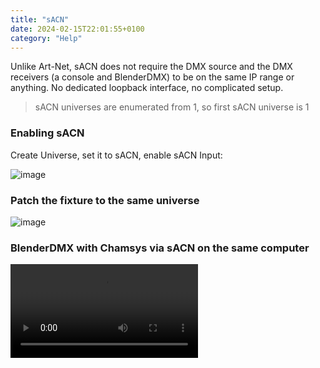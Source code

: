 ```yaml
---
title: "sACN"
date: 2024-02-15T22:01:55+0100
category: "Help"
---
```


Unlike Art-Net, sACN does not require the DMX source and the DMX receivers (a
console and BlenderDMX) to be on the same IP range or anything. No dedicated
loopback interface, no complicated setup.

> sACN universes are enumerated from 1, so first sACN universe is 1

### Enabling sACN

Create Universe, set it to sACN, enable sACN Input:

![image](https://github.com/open-stage/blender-dmx/assets/3680926/fecc0d79-69d3-4b3f-9bb3-ea7dd87ad44c)

### Patch the fixture to the same universe

![image](https://github.com/open-stage/blender-dmx/assets/3680926/17aaa53b-af50-4e71-86e4-bf8ad10cf82c)


### BlenderDMX with Chamsys via sACN on the same computer

<video src="https://github.com/open-stage/blender-dmx/assets/3680926/6bd6d33f-532a-424f-a537-093870913d14" controls="controls" >

